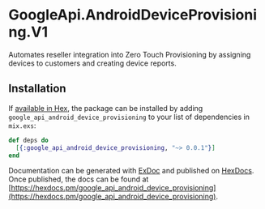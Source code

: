 # GoogleApi.AndroidDeviceProvisioning.V1

Automates reseller integration into Zero Touch Provisioning by assigning devices to customers and creating device reports.

## Installation

If [available in Hex](https://hex.pm/docs/publish), the package can be installed
by adding `google_api_android_device_provisioning` to your list of dependencies in `mix.exs`:

```elixir
def deps do
  [{:google_api_android_device_provisioning, "~> 0.0.1"}]
end
```

Documentation can be generated with [ExDoc](https://github.com/elixir-lang/ex_doc)
and published on [HexDocs](https://hexdocs.pm). Once published, the docs can
be found at [https://hexdocs.pm/google_api_android_device_provisioning](https://hexdocs.pm/google_api_android_device_provisioning).
